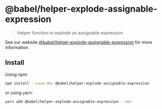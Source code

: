 # @babel/helper-explode-assignable-expression

> Helper function to explode an assignable expression

See our website [@babel/helper-explode-assignable-expression](https://babeljs.io/docs/en/babel-helper-explode-assignable-expression) for more information.

## Install

Using npm:

```sh
npm install --save-dev @babel/helper-explode-assignable-expression
```

or using yarn:

```sh
yarn add @babel/helper-explode-assignable-expression --dev
```
